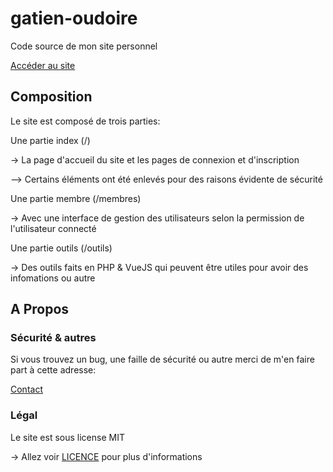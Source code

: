 # gatien-oudoire

Code source de mon site personnel 

[Accéder au site](https://gatien-oudoire.com)

## Composition

Le site est composé de trois parties:

Une partie index (/)

-> La page d'accueil du site et les pages de connexion et d'inscription

--> Certains éléments ont été enlevés pour des raisons évidente de sécurité 

Une partie membre (/membres)

-> Avec une interface de gestion des utilisateurs selon la permission de l'utilisateur connecté

Une partie outils (/outils)

-> Des outils faits en PHP & VueJS qui peuvent être utiles pour avoir des infomations ou autre

## A Propos

### Sécurité & autres 

Si vous trouvez un bug, une faille de sécurité ou autre merci de m'en faire part à cette adresse:

[Contact](mailto::contact@gatien-oudoire.com)

### Légal

Le site est sous license MIT 

-> Allez voir [LICENCE](https://github.com/Gatien-Oudoire/gatien-oudoire/blob/master/LICENSE) pour plus d'informations
